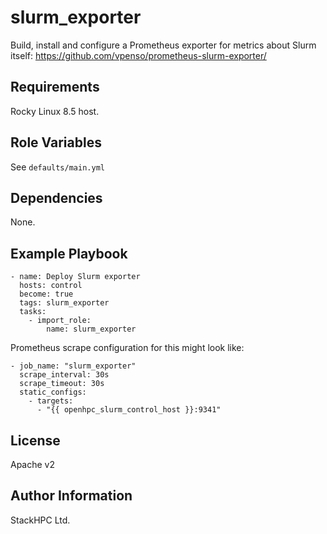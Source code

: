 slurm_exporter
==============

Build, install and configure a Prometheus exporter for metrics about Slurm itself: https://github.com/vpenso/prometheus-slurm-exporter/

Requirements
------------

Rocky Linux 8.5 host.

Role Variables
--------------

See `defaults/main.yml`

Dependencies
------------

None.

Example Playbook
----------------

    - name: Deploy Slurm exporter
      hosts: control
      become: true
      tags: slurm_exporter
      tasks:
        - import_role:
            name: slurm_exporter

Prometheus scrape configuration for this might look like:

```
- job_name: "slurm_exporter"
  scrape_interval: 30s
  scrape_timeout: 30s
  static_configs:
    - targets:
      - "{{ openhpc_slurm_control_host }}:9341"
```

License
-------

Apache v2

Author Information
------------------

StackHPC Ltd.
